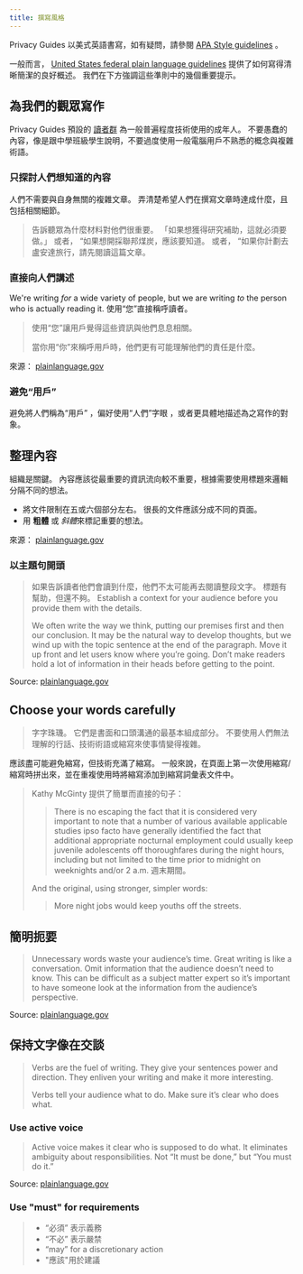 ```yaml
---
title: 撰寫風格
---
```


Privacy Guides 以美式英語書寫，如有疑問，請參閱 [APA Style guidelines](https://apastyle.apa.org/style-grammar-guidelines/grammar) 。

一般而言， [United States federal plain language guidelines](https://www.plainlanguage.gov/guidelines/) 提供了如何寫得清晰簡潔的良好概述。 我們在下方強調這些準則中的幾個重要提示。

## 為我們的觀眾寫作

Privacy Guides 預設的 [讀者群](https://www.plainlanguage.gov/guidelines/audience/) 為一般普遍程度技術使用的成年人。 不要愚蠢的內容，像是跟中學班級學生說明，不要過度使用一般電腦用戶不熟悉的概念與複雜術語。

### 只探討人們想知道的內容

人們不需要與自身無關的複雜文章。 弄清楚希望人們在撰寫文章時達成什麼，且包括相關細節。

> 告訴聽眾為什麼材料對他們很重要。 「如果想獲得研究補助，這就必須要做。」 或者， “如果想開採聯邦煤炭，應該要知道。 或者， “如果你計劃去盧安達旅行，請先閱讀這篇文章。

### 直接向人們講述

We're writing *for* a wide variety of people, but we are writing *to* the person who is actually reading it. 使用“您”直接稱呼讀者。

> 使用“您”讓用戶覺得這些資訊與他們息息相關。
> 
> 當你用“你”來稱呼用戶時，他們更有可能理解他們的責任是什麼。

來源： [plainlanguage.gov](https://www.plainlanguage.gov/guidelines/audience/address-the-user/)

### 避免“用戶”

避免將人們稱為“用戶” ，偏好使用“人們”字眼 ，或者更具體地描述為之寫作的對象。

## 整理內容

組織是關鍵。 內容應該從最重要的資訊流向較不重要，根據需要使用標題來邏輯分隔不同的想法。

- 將文件限制在五或六個部分左右。 很長的文件應該分成不同的頁面。
- 用 **粗體** 或 *斜體*來標記重要的想法。

來源： [plainlanguage.gov](https://www.plainlanguage.gov/guidelines/design/)

### 以主題句開頭

> 如果告訴讀者他們會讀到什麼，他們不太可能再去閱讀整段文字。 標題有幫助，但還不夠。 Establish a context for your audience before you provide them with the details.
> 
> We often write the way we think, putting our premises first and then our conclusion. It may be the natural way to develop thoughts, but we wind up with the topic sentence at the end of the paragraph. Move it up front and let users know where you’re going. Don’t make readers hold a lot of information in their heads before getting to the point.

Source: [plainlanguage.gov](https://www.plainlanguage.gov/guidelines/organize/have-a-topic-sentence/)

## Choose your words carefully

> 字字珠璣。 它們是書面和口頭溝通的最基本組成部分。 不要使用人們無法理解的行話、技術術語或縮寫來使事情變得複雜。

應該盡可能避免縮寫，但技術充滿了縮寫。 一般來說，在頁面上第一次使用縮寫/縮寫時拼出來，並在重複使用時將縮寫添加到縮寫詞彙表文件中。

> Kathy McGinty 提供了簡單而直接的句子：
> 
> > There is no escaping the fact that it is considered very important to note that a number of various available applicable studies ipso facto have generally identified the fact that additional appropriate nocturnal employment could usually keep juvenile adolescents off thoroughfares during the night hours, including but not limited to the time prior to midnight on weeknights and/or 2 a.m. 週末期間。
> 
> And the original, using stronger, simpler words:
> 
> > More night jobs would keep youths off the streets.

## 簡明扼要

> Unnecessary words waste your audience’s time. Great writing is like a conversation. Omit information that the audience doesn’t need to know. This can be difficult as a subject matter expert so it’s important to have someone look at the information from the audience’s perspective.

Source: [plainlanguage.gov](https://www.plainlanguage.gov/guidelines/concise/)

## 保持文字像在交談

> Verbs are the fuel of writing. They give your sentences power and direction. They enliven your writing and make it more interesting.
> 
> Verbs tell your audience what to do. Make sure it’s clear who does what.

### Use active voice

> Active voice makes it clear who is supposed to do what. It eliminates ambiguity about responsibilities. Not “It must be done,” but “You must do it.”

Source: [plainlanguage.gov](https://www.plainlanguage.gov/guidelines/conversational/use-active-voice/)

### Use "must" for requirements

> - “必須” 表示義務
> - “不必” 表示嚴禁
> - “may” for a discretionary action
> - "應該"用於建議

